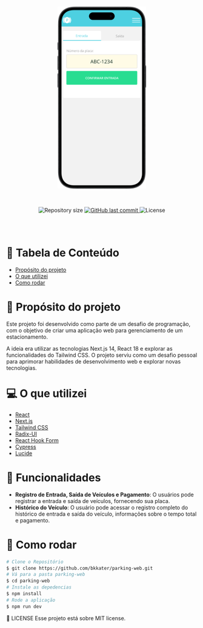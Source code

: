 <p align="center">
   <img src=".github/mockup.png" height="480px" />
</p>

<br />

<p align="center">	
  
  <img alt="Repository size" src="https://img.shields.io/github/repo-size/bkkater/parking-web?color=6CBAD9&style=for-the-badge">

  <a href="https://github.com/bkkater/parking-web/commits/master">
    <img alt="GitHub last commit" src="https://img.shields.io/github/last-commit/bkkater/parking-web?color=6CBAD9&style=for-the-badge">
  </a> 
  
  <img alt="License" src="https://img.shields.io/badge/license-MIT-6CBAD9?style=for-the-badge">
</p>

<br />
<br />


# :pushpin: Tabela de Conteúdo

* [Propósito do projeto](#closed_book-propósito-do-projeto)
* [O que utilizei](#computer-o-que-utilizei)
* [Como rodar](#construction_worker-como-rodar)

# :closed_book: Propósito do projeto

Este projeto foi desenvolvido como parte de um desafio de programação, com o objetivo de criar uma aplicação web para gerenciamento de um estacionamento. 

A ideia era utilizar as tecnologias Next.js 14, React 18 e explorar as funcionalidades do Tailwind CSS. O projeto serviu como um desafio pessoal para aprimorar habilidades de desenvolvimento web e explorar novas tecnologias.

# :computer: O que utilizei

-   [React](https://pt-br.reactjs.org/)
-   [Next.js](https://nextjs.org/)
-   [Tailwind CSS](https://tailwindcss.com/)
-   [Radix-UI](https://www.radix-ui.com/)
-   [React Hook Form](https://react-hook-form.com/)
-   [Cypress](https://www.cypress.io/)
-   [Lucide](https://lucide.netlify.app/)


# :rocket: Funcionalidades

- **Registro de Entrada, Saída de Veículos e Pagamento**: O usuários pode registrar a entrada e saída de veículos, fornecendo sua placa.
- **Histórico do Veículo**: O usuário pode acessar o registro completo do histórico de entrada e saída do veículo, informações sobre o tempo total e pagamento.

# :construction_worker: Como rodar
```bash
# Clone o Repositório
$ git clone https://github.com/bkkater/parking-web.git
# Vá para a pasta parking-web
$ cd parking-web
# Instale as depedencias
$ npm install
# Rode a aplicação
$ npm run dev
```

:closed_book: LICENSE
Esse projeto está sobre MIT license.

